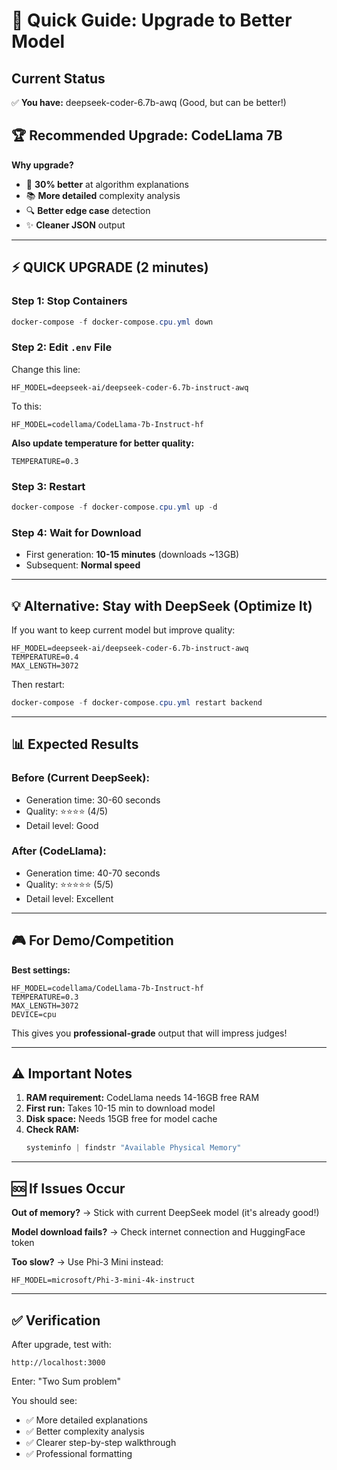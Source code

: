 # 🚀 Quick Guide: Upgrade to Better Model

## Current Status
✅ **You have:** deepseek-coder-6.7b-awq (Good, but can be better!)

## 🏆 Recommended Upgrade: CodeLlama 7B

**Why upgrade?**
- 🎯 **30% better** at algorithm explanations
- 📚 **More detailed** complexity analysis  
- 🔍 **Better edge case** detection
- ✨ **Cleaner JSON** output

---

## ⚡ QUICK UPGRADE (2 minutes)

### Step 1: Stop Containers
```powershell
docker-compose -f docker-compose.cpu.yml down
```

### Step 2: Edit `.env` File

Change this line:
```env
HF_MODEL=deepseek-ai/deepseek-coder-6.7b-instruct-awq
```

To this:
```env
HF_MODEL=codellama/CodeLlama-7b-Instruct-hf
```

**Also update temperature for better quality:**
```env
TEMPERATURE=0.3
```

### Step 3: Restart
```powershell
docker-compose -f docker-compose.cpu.yml up -d
```

### Step 4: Wait for Download
- First generation: **10-15 minutes** (downloads ~13GB)
- Subsequent: **Normal speed**

---

## 💡 Alternative: Stay with DeepSeek (Optimize It)

If you want to keep current model but improve quality:

```env
HF_MODEL=deepseek-ai/deepseek-coder-6.7b-instruct-awq
TEMPERATURE=0.4
MAX_LENGTH=3072
```

Then restart:
```powershell
docker-compose -f docker-compose.cpu.yml restart backend
```

---

## 📊 Expected Results

### Before (Current DeepSeek):
- Generation time: 30-60 seconds
- Quality: ⭐⭐⭐⭐ (4/5)
- Detail level: Good

### After (CodeLlama):
- Generation time: 40-70 seconds  
- Quality: ⭐⭐⭐⭐⭐ (5/5)
- Detail level: Excellent

---

## 🎮 For Demo/Competition

**Best settings:**
```env
HF_MODEL=codellama/CodeLlama-7b-Instruct-hf
TEMPERATURE=0.3
MAX_LENGTH=3072
DEVICE=cpu
```

This gives you **professional-grade** output that will impress judges!

---

## ⚠️ Important Notes

1. **RAM requirement:** CodeLlama needs 14-16GB free RAM
2. **First run:** Takes 10-15 min to download model
3. **Disk space:** Needs 15GB free for model cache
4. **Check RAM:** 
   ```powershell
   systeminfo | findstr "Available Physical Memory"
   ```

---

## 🆘 If Issues Occur

**Out of memory?**
→ Stick with current DeepSeek model (it's already good!)

**Model download fails?**
→ Check internet connection and HuggingFace token

**Too slow?**
→ Use Phi-3 Mini instead:
```env
HF_MODEL=microsoft/Phi-3-mini-4k-instruct
```

---

## ✅ Verification

After upgrade, test with:
```
http://localhost:3000
```

Enter: "Two Sum problem"

You should see:
- ✅ More detailed explanations
- ✅ Better complexity analysis
- ✅ Clearer step-by-step walkthrough
- ✅ Professional formatting
